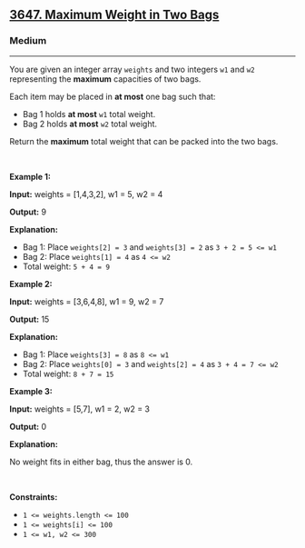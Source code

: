 <h2><a href="https://leetcode.com/problems/maximum-weight-in-two-bags">3647. Maximum Weight in Two Bags</a></h2><h3>Medium</h3><hr><p>You are given an integer array <code>weights</code> and two integers <code>w1</code> and <code>w2</code> representing the <strong>maximum</strong> capacities of two bags.</p>

<p>Each item may be placed in <strong>at most</strong> one bag such that:</p>

<ul>
	<li>Bag 1 holds <strong>at most</strong> <code>w1</code> total weight.</li>
	<li>Bag 2 holds <strong>at most</strong> <code>w2</code> total weight.</li>
</ul>

<p>Return the <strong>maximum</strong> total weight that can be packed into the two bags.</p>

<p>&nbsp;</p>
<p><strong class="example">Example 1:</strong></p>

<div class="example-block">
<p><strong>Input:</strong> <span class="example-io">weights = [1,4,3,2], w1 = 5, w2 = 4</span></p>

<p><strong>Output:</strong> <span class="example-io">9</span></p>

<p><strong>Explanation:</strong></p>

<ul>
	<li>Bag 1: Place <code>weights[2] = 3</code> and <code>weights[3] = 2</code> as <code>3 + 2 = 5 &lt;= w1</code></li>
	<li>Bag 2: Place <code>weights[1] = 4</code> as <code>4 &lt;= w2</code></li>
	<li>Total weight: <code>5 + 4 = 9</code></li>
</ul>
</div>

<p><strong class="example">Example 2:</strong></p>

<div class="example-block">
<p><strong>Input:</strong> <span class="example-io">weights = [3,6,4,8], w1 = 9, w2 = 7</span></p>

<p><strong>Output:</strong> <span class="example-io">15</span></p>

<p><strong>Explanation:</strong></p>

<ul>
	<li>Bag 1: Place <code>weights[3] = 8</code> as <code>8 &lt;= w1</code></li>
	<li>Bag 2: Place <code>weights[0] = 3</code> and <code>weights[2] = 4</code> as <code>3 + 4 = 7 &lt;= w2</code></li>
	<li>Total weight: <code>8 + 7 = 15</code></li>
</ul>
</div>

<p><strong class="example">Example 3:</strong></p>

<div class="example-block">
<p><strong>Input:</strong> <span class="example-io">weights = [5,7], w1 = 2, w2 = 3</span></p>

<p><strong>Output:</strong> <span class="example-io">0</span></p>

<p><strong>Explanation:</strong></p>

<p>No weight fits in either bag, thus the answer is 0.</p>
</div>

<p>&nbsp;</p>
<p><strong>Constraints:</strong></p>

<ul>
	<li><code>1 &lt;= weights.length &lt;= 100</code></li>
	<li><code>1 &lt;= weights[i] &lt;= 100</code></li>
	<li><code>1 &lt;= w1, w2 &lt;= 300</code></li>
</ul>
